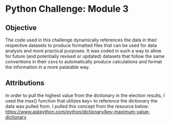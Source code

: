 # Python Challenge: Module 3

## Objective
The code used in this challenge dynamically references the data in their respective datasets to produce formatted files that can be used for data analysis and more practical purposes. It was coded in such a way to allow for future (and potentially revised or updated) datasets that follow the same conventions in their csvs to automatically produce calculations and format the information in a more palatable way.

## Attributions

In order to pull the highest value from the dictionary in the election results, I used the max() function that utilizes key= to reference the dictionary the data was pulled from. I pulled this concept from the resource below:
    https://www.askpython.com/python/dictionary/key-maximum-value-dictionary
